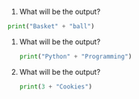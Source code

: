 1. What will be the output?
  ```python
  print("Basket" + "ball")
  ```
1. What will be the output?
   ```python
   print("Python" + "Programming")
   ```
1. What will be the output?
   ```python
   print(3 + "Cookies")
   ```
